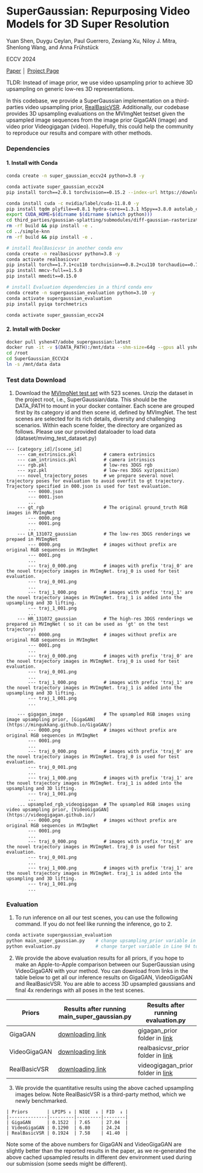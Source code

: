 # SuperGaussian: Repurposing Video Models for 3D Super Resolution

Yuan Shen, Duygu Ceylan, Paul Guerrero, Zexiang Xu, Niloy J. Mitra, Shenlong Wang, and Anna Frühstück

ECCV 2024

[Paper](https://arxiv.org/abs/2406.00609) │ [Project Page](https://supergaussian.github.io/)

TLDR: Instead of image prior, we use video upsampling prior to achieve 3D upsampling on generic low-res 3D representations. 

In this codebase, we provide a SuperGaussian implementation on a third-parties video upsampling prior, [RealBasicVSR](https://github.com/ckkelvinchan/RealBasicVSR). 
Additionally, our codebase provides 3D upsampling evaluations on the MVImgNet testset given the upsampled image sequences from the image prior GigaGAN (image) and video prior Videogigagan (video).
Hopefully, this could help the community to reproduce our results and compare with other methods.

### Dependencies

#### 1. Install with Conda
```bash
conda create -n super_gaussian_eccv24 python=3.8 -y

conda activate super_gaussian_eccv24
pip install torch==2.0.1 torchvision==0.15.2 --index-url https://download.pytorch.org/whl/cu118

conda install cuda -c nvidia/label/cuda-11.8.0 -y
pip install tqdm plyfile==0.8.1 hydra-core==1.3.1 h5py==3.8.0 autolab_core==1.1.1 pyiqa timm==0.9.10 rich wandb lpips boto3 tyro
export CUDA_HOME=$(dirname $(dirname $(which python)))
cd third_parties/gaussian-splatting/submodules/diff-gaussian-rasterization
rm -rf build && pip install -e .
cd ../simple-knn
rm -rf build && pip install -e .

# install RealBasicvsr in another conda env
conda create -n realbasicvsr python=3.8 -y
conda activate realbasicvsr
pip install torch==1.7.1+cu110 torchvision==0.8.2+cu110 torchaudio==0.7.2 -f https://download.pytorch.org/whl/torch_stable.html # it needs to be torch 1.7.1. For CuDA, it depends on your GPU compatibility.
pip install mmcv-full==1.5.0
pip install mmedit==0.15.0

# install Evaluation dependencies in a third conda env
conda create -n supergaussian_evaluation python=3.10 -y
conda activate supergaussian_evaluation
pip install pyiqa torchmetrics
  
conda activate super_gaussian_eccv24

```

#### 2. Install with Docker
```bash
docker pull yshen47/adobe_supergaussian:latest
docker run -it -v $(DATA_PATH):/mnt/data --shm-size=64g --gpus all yshen47/adobe_supergaussian:latest bash
cd /root
cd SuperGaussian_ECCV24
ln -s /mnt/data data
```

### Test data Download

1. Download the [MVImgNet test set](https://uofi.box.com/s/d13gifxwz573cr6li37r1m39cczrvzhm) with 523 scenes. Unzip the dataset in the project root, i.e., SuperGaussian/data. This should be the DATA_PATH to mount in your docker container. 
Each scene are grouped first by its category id and then scene id, defined by MVImgNet.
The test scenes are selected for its rich details, diversity and challenging scenarios. Within each scene folder, the directory are organized as follows. Please use our provided dataloader to load data (dataset/mvimg_test_dataset.py)
```     
--- [category_id]/[scene_id]
    --- cam_extrinsics.pkl          # camera extrinsics
    --- cam_intrinsics.pkl          # camera intrinsics
    --- rgb.pkl                     # low-res 3DGS rgb
    --- xyz.pkl                     # low-res 3DGS xyz(position)
    --- novel_trajectory_poses      # we prepare several novel trajectory poses for evaluation to avoid overfit to gt trajectory. Trajectory specified in 000.json is used for test evaluation. 
        --- 0000.json
        --- 0001.json
        ...
    --- gt_rgb                      # The original ground_truth RGB images in MVImgNet
        --- 0000.png
        --- 0001.png
        ...
    --- LR_131072_gaussian          # The low-res 3DGS renderings we prepaed in MVImgNet 
        --- 0000.png                # images without prefix are original RGB sequences in MVImgNet
        --- 0001.png
        ...
        --- traj_0_000.png          # images with prefix 'traj_0' are the novel trajectory images in MVImgNet. traj_0 is used for test evaluation.
        --- traj_0_001.png
        ...
        --- traj_1_000.png          # images with prefix 'traj_1' are the novel trajectory images in MVImgNet. traj_1 is added into the upsampling and 3D lifting.
        --- traj_1_001.png
        ...
    --- HR_131072_gaussian          # The high-res 3DGS renderings we prepared in MVImgNet ( so it can be used as 'gt' on the test trajectory)
        --- 0000.png                # images without prefix are original RGB sequences in MVImgNet
        --- 0001.png
        ...
        --- traj_0_000.png          # images with prefix 'traj_0' are the novel trajectory images in MVImgNet. traj_0 is used for test evaluation.
        --- traj_0_001.png
        ...
        --- traj_1_000.png          # images with prefix 'traj_1' are the novel trajectory images in MVImgNet. traj_1 is added into the upsampling and 3D lifting.
        --- traj_1_001.png
        ...
        
    --- gigagan_image               # The upsampled RGB images using image upsampling prior, [GigaGAN](https://mingukkang.github.io/GigaGAN/)
        --- 0000.png                # images without prefix are original RGB sequences in MVImgNet
        --- 0001.png
        ...
        --- traj_0_000.png          # images with prefix 'traj_0' are the novel trajectory images in MVImgNet. traj_0 is used for test evaluation.
        --- traj_0_001.png
        ...
        --- traj_1_000.png          # images with prefix 'traj_1' are the novel trajectory images in MVImgNet. traj_1 is added into the upsampling and 3D lifting.
        --- traj_1_001.png
        ...
    ... upsampled_rgb_videogigagan  # The upsampled RGB images using video upsampling prior, [VideoGigaGAN](https://videogigagan.github.io/)
        --- 0000.png                # images without prefix are original RGB sequences in MVImgNet
        --- 0001.png
        ...
        --- traj_0_000.png          # images with prefix 'traj_0' are the novel trajectory images in MVImgNet. traj_0 is used for test evaluation.
        --- traj_0_001.png
        ...
        --- traj_1_000.png          # images with prefix 'traj_1' are the novel trajectory images in MVImgNet. traj_1 is added into the upsampling and 3D lifting.
        --- traj_1_001.png
        ...
```

### Evaluation
1. To run inference on all our test scenes, you can use the following command. If you do not feel like running the inference, go to 2.
```bash
conda activate supergaussian_evaluation
python main_super_gaussian.py    # change upsampling_prior variable in Line 23 to switch between different priors.
python evaluation.py             # change target variable in Line 94 to switch between different priors.
```
2. We provide the above evaluation results for all priors, if you hope to make an Apple-to-Apple comparison between our SuperGaussian using VideoGigaGAN with your method. 
You can download from links in the table below to get all our inference results on GigaGAN, VideoGigaGAN and RealBasicVSR. You are able to access 3D upsampled gaussians 
and final 4x renderings with all poses in the test scenes.

| Priors       | Results after running main_super_gaussian.py                                | Results after running evaluation.py |
|--------------|-----------------------------------------------------------------------------| ---------|
| GigaGAN      | [downloading link](https://uofi.box.com/s/cjqqlr0zfjw0ew02p1m5cm8ge6v73oow) | gigagan_prior folder in [link](https://uofi.box.com/s/cwjeo5sp6t2d81wcof0okqv6fn7aje8p) |
| VideoGigaGAN | [downloading link](https://uofi.box.com/s/xma4iqhirebmtzzj01s40jnjdg12unnk) | realbasicvsr_prior folder in [link](https://uofi.box.com/s/cwjeo5sp6t2d81wcof0okqv6fn7aje8p) |
| RealBasicVSR | [downloading link](https://uofi.box.com/s/lzakjip07upgullx7xunu6sausdydd95) | videogigagan_prior folder in [link](https://uofi.box.com/s/cwjeo5sp6t2d81wcof0okqv6fn7aje8p) |


3. We provide the quantitative results using the above cached upsampling images below. Note RealBasicVSR is a third-party method, which we newly benchmarked. 
```
| Priors       | LPIPS ↓ | NIQE  ↓ | FID  ↓ | 
|--------------|---------|---------|--------|
| GigaGAN      | 0.1522  | 7.65    | 27.04  |
| VideoGigaGAN | 0.1290  | 6.80    | 24.24  | 
| RealBasicVSR | 0.1924  | 7.58    | 41.40  |
```
Note some of the above numbers for GigaGAN and VideoGigaGAN are slightly better than the reported results in the paper, as we re-generated the above cached upsampled results in different dev environment used during our submission (some seeds might be different).
